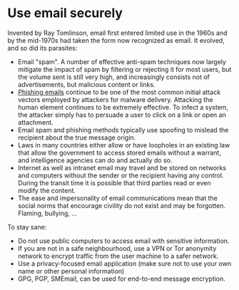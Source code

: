 # Use email securely

Invented by Ray Tomlinson, email first entered limited use in the 1960s and by the mid-1970s had taken the form now recognized as email. It evolved, and so did its parasites:

* Email "spam". A number of effective anti-spam techniques now largely mitigate the impact of spam by filtering or rejecting it for most users, but the volume sent is still very high, and increasingly consists not of advertisements, but malicious content or links.
* [Phishing emails](check-mail.md) continue to be one of the most common initial attack vectors employed by attackers for malware delivery. Attacking the human element continues to be extremely effective. To infect a system, the attacker simply has to persuade a user to click on a link or open an attachment. 
* Email spam and phishing methods typically use spoofing to mislead the recipient about the true message origin.
* Laws in many countries either allow or have loopholes in an existing law that allow the government to access stored emails without a warrant, and intelligence agencies can do and actually do so.
* Internet as well as intranet email may travel and be stored on networks and computers without the sender or the recipient having any control. During the transit time it is possible that third parties read or even modify the content. 
* The ease and impersonality of email communications mean that the social norms that encourage civility do not exist and may be forgotten. Flaming, bullying, ...

To stay sane:

* Do not use public computers to access email with sensitive information.
* If you are not in a safe neighbourhood, use a VPN or Tor anonymity network to encrypt traffic 
from the user machine to a safer network.
* Use a privacy-focused email application (make sure not to use your own name or other personal information)
* GPG, PGP, SMEmail, can be used for end-to-end message encryption.
